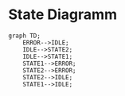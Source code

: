# State Diagramm

```mermaid
graph TD;
    ERROR-->IDLE;
    IDLE-->STATE2;
    IDLE-->STATE1;
    STATE1-->ERROR;
    STATE2-->ERROR;
    STATE2-->IDLE;
    STATE1-->IDLE;
```
